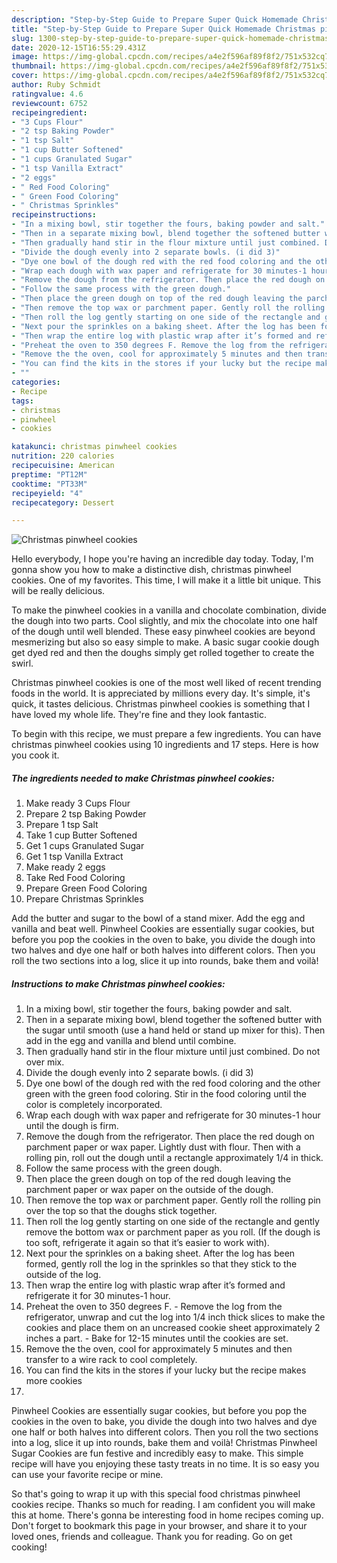 ```yaml
---
description: "Step-by-Step Guide to Prepare Super Quick Homemade Christmas pinwheel cookies"
title: "Step-by-Step Guide to Prepare Super Quick Homemade Christmas pinwheel cookies"
slug: 1300-step-by-step-guide-to-prepare-super-quick-homemade-christmas-pinwheel-cookies
date: 2020-12-15T16:55:29.431Z
image: https://img-global.cpcdn.com/recipes/a4e2f596af89f8f2/751x532cq70/christmas-pinwheel-cookies-recipe-main-photo.jpg
thumbnail: https://img-global.cpcdn.com/recipes/a4e2f596af89f8f2/751x532cq70/christmas-pinwheel-cookies-recipe-main-photo.jpg
cover: https://img-global.cpcdn.com/recipes/a4e2f596af89f8f2/751x532cq70/christmas-pinwheel-cookies-recipe-main-photo.jpg
author: Ruby Schmidt
ratingvalue: 4.6
reviewcount: 6752
recipeingredient:
- "3 Cups Flour"
- "2 tsp Baking Powder"
- "1 tsp Salt"
- "1 cup Butter Softened"
- "1 cups Granulated Sugar"
- "1 tsp Vanilla Extract"
- "2 eggs"
- " Red Food Coloring"
- " Green Food Coloring"
- " Christmas Sprinkles"
recipeinstructions:
- "In a mixing bowl, stir together the fours, baking powder and salt."
- "Then in a separate mixing bowl, blend together the softened butter with the sugar until smooth (use a hand held or stand up mixer for this). Then add in the egg and vanilla and blend until combine."
- "Then gradually hand stir in the flour mixture until just combined. Do not over mix."
- "Divide the dough evenly into 2 separate bowls. (i did 3)"
- "Dye one bowl of the dough red with the red food coloring and the other green with the green food coloring. Stir in the food coloring until the color is completely incorporated."
- "Wrap each dough with wax paper and refrigerate for 30 minutes-1 hour until the dough is firm."
- "Remove the dough from the refrigerator. Then place the red dough on parchment paper or wax paper. Lightly dust with flour. Then with a rolling pin, roll out the dough until a rectangle approximately 1/4 in thick."
- "Follow the same process with the green dough."
- "Then place the green dough on top of the red dough leaving the parchment paper or wax paper on the outside of the dough."
- "Then remove the top wax or parchment paper. Gently roll the rolling pin over the top so that the doughs stick together."
- "Then roll the log gently starting on one side of the rectangle and gently remove the bottom wax or parchment paper as you roll. (If the dough is too soft, refrigerate it again so that it’s easier to work with)."
- "Next pour the sprinkles on a baking sheet. After the log has been formed, gently roll the log in the sprinkles so that they stick to the outside of the log."
- "Then wrap the entire log with plastic wrap after it’s formed and refrigerate it for 30 minutes-1 hour."
- "Preheat the oven to 350 degrees F. Remove the log from the refrigerator, unwrap and cut the log into 1/4 inch thick slices to make the cookies and place them on an uncreased cookie sheet approximately 2 inches a part. Bake for 12-15 minutes until the cookies are set."
- "Remove the the oven, cool for approximately 5 minutes and then transfer to a wire rack to cool completely."
- "You can find the kits in the stores if your lucky but the recipe makes more cookies"
- ""
categories:
- Recipe
tags:
- christmas
- pinwheel
- cookies

katakunci: christmas pinwheel cookies 
nutrition: 220 calories
recipecuisine: American
preptime: "PT12M"
cooktime: "PT33M"
recipeyield: "4"
recipecategory: Dessert

---
```



![Christmas pinwheel cookies](https://img-global.cpcdn.com/recipes/a4e2f596af89f8f2/751x532cq70/christmas-pinwheel-cookies-recipe-main-photo.jpg)

Hello everybody, I hope you're having an incredible day today. Today, I'm gonna show you how to make a distinctive dish, christmas pinwheel cookies. One of my favorites. This time, I will make it a little bit unique. This will be really delicious.

To make the pinwheel cookies in a vanilla and chocolate combination, divide the dough into two parts. Cool slightly, and mix the chocolate into one half of the dough until well blended. These easy pinwheel cookies are beyond mesmerizing but also so easy simple to make. A basic sugar cookie dough get dyed red and then the doughs simply get rolled together to create the swirl.

Christmas pinwheel cookies is one of the most well liked of recent trending foods in the world. It is appreciated by millions every day. It's simple, it's quick, it tastes delicious. Christmas pinwheel cookies is something that I have loved my whole life. They're fine and they look fantastic.


To begin with this recipe, we must prepare a few ingredients. You can have christmas pinwheel cookies using 10 ingredients and 17 steps. Here is how you cook it.

<!--inarticleads1-->

##### The ingredients needed to make Christmas pinwheel cookies:

1. Make ready 3 Cups Flour
1. Prepare 2 tsp Baking Powder
1. Prepare 1 tsp Salt
1. Take 1 cup Butter Softened
1. Get 1 cups Granulated Sugar
1. Get 1 tsp Vanilla Extract
1. Make ready 2 eggs
1. Take  Red Food Coloring
1. Prepare  Green Food Coloring
1. Prepare  Christmas Sprinkles


Add the butter and sugar to the bowl of a stand mixer. Add the egg and vanilla and beat well. Pinwheel Cookies are essentially sugar cookies, but before you pop the cookies in the oven to bake, you divide the dough into two halves and dye one half or both halves into different colors. Then you roll the two sections into a log, slice it up into rounds, bake them and voilà! 

<!--inarticleads2-->

##### Instructions to make Christmas pinwheel cookies:

1. In a mixing bowl, stir together the fours, baking powder and salt.
1. Then in a separate mixing bowl, blend together the softened butter with the sugar until smooth (use a hand held or stand up mixer for this). Then add in the egg and vanilla and blend until combine.
1. Then gradually hand stir in the flour mixture until just combined. Do not over mix.
1. Divide the dough evenly into 2 separate bowls. (i did 3)
1. Dye one bowl of the dough red with the red food coloring and the other green with the green food coloring. Stir in the food coloring until the color is completely incorporated.
1. Wrap each dough with wax paper and refrigerate for 30 minutes-1 hour until the dough is firm.
1. Remove the dough from the refrigerator. Then place the red dough on parchment paper or wax paper. Lightly dust with flour. Then with a rolling pin, roll out the dough until a rectangle approximately 1/4 in thick.
1. Follow the same process with the green dough.
1. Then place the green dough on top of the red dough leaving the parchment paper or wax paper on the outside of the dough.
1. Then remove the top wax or parchment paper. Gently roll the rolling pin over the top so that the doughs stick together.
1. Then roll the log gently starting on one side of the rectangle and gently remove the bottom wax or parchment paper as you roll. (If the dough is too soft, refrigerate it again so that it’s easier to work with).
1. Next pour the sprinkles on a baking sheet. After the log has been formed, gently roll the log in the sprinkles so that they stick to the outside of the log.
1. Then wrap the entire log with plastic wrap after it’s formed and refrigerate it for 30 minutes-1 hour.
1. Preheat the oven to 350 degrees F. - Remove the log from the refrigerator, unwrap and cut the log into 1/4 inch thick slices to make the cookies and place them on an uncreased cookie sheet approximately 2 inches a part. - Bake for 12-15 minutes until the cookies are set.
1. Remove the the oven, cool for approximately 5 minutes and then transfer to a wire rack to cool completely.
1. You can find the kits in the stores if your lucky but the recipe makes more cookies
1. 


Pinwheel Cookies are essentially sugar cookies, but before you pop the cookies in the oven to bake, you divide the dough into two halves and dye one half or both halves into different colors. Then you roll the two sections into a log, slice it up into rounds, bake them and voilà! Christmas Pinwheel Sugar Cookies are fun festive and incredibly easy to make. This simple recipe will have you enjoying these tasty treats in no time. It is so easy you can use your favorite recipe or mine. 

So that's going to wrap it up with this special food christmas pinwheel cookies recipe. Thanks so much for reading. I am confident you will make this at home. There's gonna be interesting food in home recipes coming up. Don't forget to bookmark this page in your browser, and share it to your loved ones, friends and colleague. Thank you for reading. Go on get cooking!
